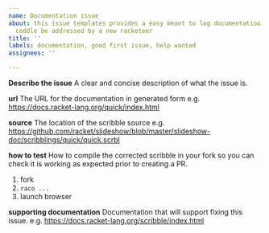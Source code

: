 ```yaml
---
name: Documentation issue
about: this issue templates provides a easy meant to log documentation issues that
  coddle be addressed by a new racketeer
title: ''
labels: documentation, good first issue, help wanted
assignees: ''

---
```


**Describe the issue**
A clear and concise description of what the issue is.

**url**
The URL for the documentation in generated form
e.g. https://docs.racket-lang.org/quick/index.html

**source**
The location of the scribble source 
e.g. https://github.com/racket/slideshow/blob/master/slideshow-doc/scribblings/quick/quick.scrbl

**how to test**
How to compile the corrected scribble in your fork so you can check it is working as expected prior to creating a PR.
1. fork
2. `raco ...`
3. launch browser

**supporting documentation**
Documentation that will support fixing this issue.
e.g. https://docs.racket-lang.org/scribble/index.html
